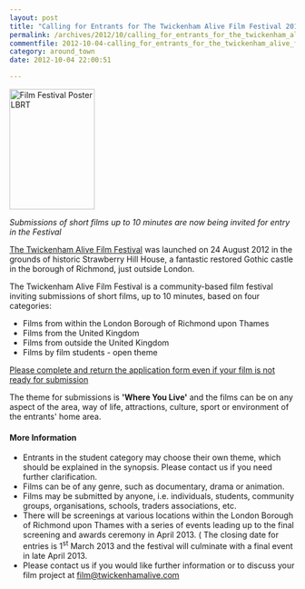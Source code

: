 ```yaml
---
layout: post
title: "Calling for Entrants for The Twickenham Alive Film Festival 2013"
permalink: /archives/2012/10/calling_for_entrants_for_the_twickenham_alive_film.html
commentfile: 2012-10-04-calling_for_entrants_for_the_twickenham_alive_film
category: around_town
date: 2012-10-04 22:00:51

---
```


<a href="/assets/images/2012/Film-Festival-Poster-LBRT.png" title="See larger version of - Film Festival Poster LBRT"><img src="/assets/images/2012/Film-Festival-Poster-LBRT_thumb.png" width="150" height="212" alt="Film Festival Poster LBRT" class="photo right" /></a>

*Submissions of short films up to 10 minutes are now being invited for entry in the Festival*

[The Twickenham Alive Film Festival](http://www.twickenhamalive.com/index.php/filmfestival/) was launched on 24 August 2012 in the grounds of historic Strawberry Hill House, a fantastic restored Gothic castle in the borough of Richmond, just outside London.

The Twickenham Alive Film Festival is a community-based film festival inviting submissions of short films, up to 10 minutes, based on four categories:

-   Films from within the London Borough of Richmond upon Thames
-   Films from the United Kingdom
-   Films from outside the United Kingdom
-   Films by film students - open theme

[Please complete and return the application form even if your film is not ready for submission](http://www.twickenhamalive.com/index.php/download_file/view/220/123/)

The theme for submissions is **'Where You Live'** and the films can be on any aspect of the area, way of life, attractions, culture, sport or environment of the entrants' home area.

#### More Information

-   Entrants in the student category may choose their own theme, which should be explained in the synopsis. Please contact us if you need further clarification.
-   Films can be of any genre, such as documentary, drama or animation.
-   Films may be submitted by anyone, i.e. individuals, students, community groups, organisations, schools, traders associations, etc.
-   There will be screenings at various locations within the London Borough of Richmond upon Thames with a series of events leading up to the final screening and awards ceremony in April 2013.
    ( The closing date for entries is 1<sup>st</sup> March 2013 and the festival will culminate with a final event in late April 2013.
-   Please contact us if you would like further information or to discuss your film project at <film@twickenhamalive.com>
